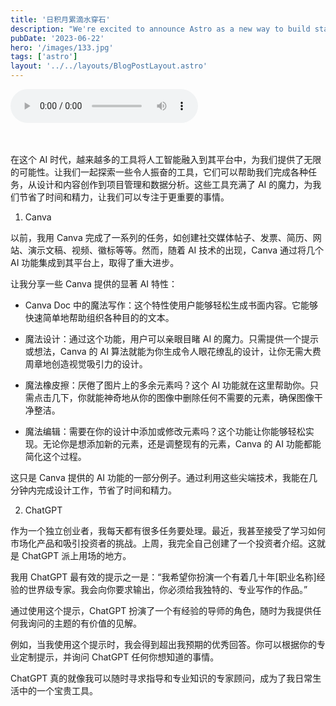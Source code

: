 ```yaml
---
title: '日积月累滴水穿石'
description: "We're excited to announce Astro as a new way to build static websites and deliver lightning-fast performance without sacrificing a modern developer experience."
pubDate: '2023-06-22'
hero: '/images/133.jpg'
tags: ['astro']
layout: '../../layouts/BlogPostLayout.astro'
---
```


<audio controls>
       <source src="/audio/amazing test.mp3" type="audio/mpeg">
  	Your browser does not support the audio element.
</audio>

<br />
<br />
<br />

在这个 AI 时代，越来越多的工具将人工智能融入到其平台中，为我们提供了无限的可能性。让我们一起探索一些令人振奋的工具，它们可以帮助我们完成各种任务，从设计和内容创作到项目管理和数据分析。这些工具充满了 AI 的魔力，为我们节省了时间和精力，让我们可以专注于更重要的事情。

1. Canva

以前，我用 Canva 完成了一系列的任务，如创建社交媒体帖子、发票、简历、网站、演示文稿、视频、徽标等等。然而，随着 AI 技术的出现，Canva 通过将几个 AI 功能集成到其平台上，取得了重大进步。

让我分享一些 Canva 提供的显著 AI 特性：

- Canva Doc 中的魔法写作：这个特性使用户能够轻松生成书面内容。它能够快速简单地帮助组织各种目的的文本。

- 魔法设计：通过这个功能，用户可以亲眼目睹 AI 的魔力。只需提供一个提示或想法，Canva 的 AI 算法就能为你生成令人眼花缭乱的设计，让你无需大费周章地创造视觉吸引力的设计。

- 魔法橡皮擦：厌倦了图片上的多余元素吗？这个 AI 功能就在这里帮助你。只需点击几下，你就能神奇地从你的图像中删除任何不需要的元素，确保图像干净整洁。

- 魔法编辑：需要在你的设计中添加或修改元素吗？这个功能让你能够轻松实现。无论你是想添加新的元素，还是调整现有的元素，Canva 的 AI 功能都能简化这个过程。

这只是 Canva 提供的 AI 功能的一部分例子。通过利用这些尖端技术，我能在几分钟内完成设计工作，节省了时间和精力。

2. ChatGPT

作为一个独立创业者，我每天都有很多任务要处理。最近，我甚至接受了学习如何市场化产品和吸引投资者的挑战。上周，我完全自己创建了一个投资者介绍。这就是 ChatGPT 派上用场的地方。

我用 ChatGPT 最有效的提示之一是：“我希望你扮演一个有着几十年[职业名称]经验的世界级专家。我会向你要求输出，你必须给我独特的、专业写作的作品。”

通过使用这个提示，ChatGPT 扮演了一个有经验的导师的角色，随时为我提供任何我询问的主题的有价值的见解。

例如，当我使用这个提示时，我会得到超出我预期的优秀回答。你可以根据你的专业定制提示，并询问 ChatGPT 任何你想知道的事情。

ChatGPT 真的就像我可以随时寻求指导和专业知识的专家顾问，成为了我日常生活中的一个宝贵工具。
